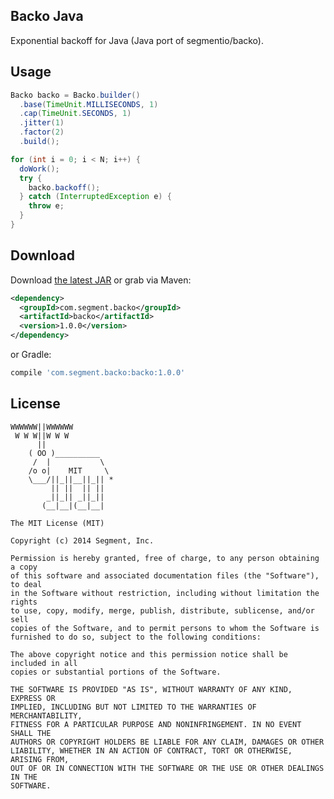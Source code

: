 Backo Java
--------------

Exponential backoff for Java (Java port of segmentio/backo).


Usage
-----

```java
Backo backo = Backo.builder()
  .base(TimeUnit.MILLISECONDS, 1)
  .cap(TimeUnit.SECONDS, 1)
  .jitter(1)
  .factor(2)
  .build();

for (int i = 0; i < N; i++) {
  doWork();
  try {
    backo.backoff();
  } catch (InterruptedException e) {
    throw e;
  }
}
```


Download
--------

Download [the latest JAR][2] or grab via Maven:

```xml
<dependency>
  <groupId>com.segment.backo</groupId>
  <artifactId>backo</artifactId>
  <version>1.0.0</version>
</dependency>
```
or Gradle:
```groovy
compile 'com.segment.backo:backo:1.0.0'
```


License
-------

```
WWWWWW||WWWWWW
 W W W||W W W
      ||
    ( OO )__________
     /  |           \
    /o o|    MIT     \
    \___/||_||__||_|| *
         || ||  || ||
        _||_|| _||_||
       (__|__|(__|__|

The MIT License (MIT)

Copyright (c) 2014 Segment, Inc.

Permission is hereby granted, free of charge, to any person obtaining a copy
of this software and associated documentation files (the "Software"), to deal
in the Software without restriction, including without limitation the rights
to use, copy, modify, merge, publish, distribute, sublicense, and/or sell
copies of the Software, and to permit persons to whom the Software is
furnished to do so, subject to the following conditions:

The above copyright notice and this permission notice shall be included in all
copies or substantial portions of the Software.

THE SOFTWARE IS PROVIDED "AS IS", WITHOUT WARRANTY OF ANY KIND, EXPRESS OR
IMPLIED, INCLUDING BUT NOT LIMITED TO THE WARRANTIES OF MERCHANTABILITY,
FITNESS FOR A PARTICULAR PURPOSE AND NONINFRINGEMENT. IN NO EVENT SHALL THE
AUTHORS OR COPYRIGHT HOLDERS BE LIABLE FOR ANY CLAIM, DAMAGES OR OTHER
LIABILITY, WHETHER IN AN ACTION OF CONTRACT, TORT OR OTHERWISE, ARISING FROM,
OUT OF OR IN CONNECTION WITH THE SOFTWARE OR THE USE OR OTHER DEALINGS IN THE
SOFTWARE.
```



 [1]: http://github.com/segmentio/backo-java
 [2]: http://repository.sonatype.org/service/local/artifact/maven/redirect?r=central-proxy&g=com.segment.backo&a=backo&v=LATEST
